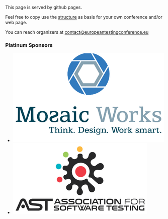 <!-- build:js scripts/vendor.js -->
<!-- bower:js -->

<footer class="text-center container-fluid">

<p>This page is served by github pages.</p>
<p>Feel free to copy use the <a href="https://github.com/EuropeanTestingConference/europeantestingconference">structure</a> as basis for your own conference and/or web page.</p>

<p>You can reach organizers at <a href="mailto:contact@europeantestingconference.eu">contact@europeantestingconference.eu</a></p>

<h3>Platinum Sponsors</h3>

<div class="platinum-sponsor">
  <ul class="sponsors">
	  <li class="sponsor">
	    <a href="http://mozaicworks.com/"><img src="/images/sponsors/mozaic_works.png" alt="Mozaic Works"></a> 
	  </li>
	  <li class="sponsor ">
	    <a href="http://www.associationforsoftwaretesting.org/"><img src="/images/sponsors/AssociationForSoftwareTesting.png" alt="Association For Software Testing"></a> 
	  </li>
  </ul>
</div>



</footer>

<script src="{{ site.baseurl }}/bower_components/jquery/dist/jquery.min.js"></script>  
<script src="{{ site.baseurl }}/bower_components/modernizr/modernizr.js"></script>

<script src="{{ site.baseurl }}/javascripts/play-sponsors.js"></script>
<script src="{{ site.baseurl }}/javascripts/fix-navi.js"></script>
<script src="{{ site.baseurl }}/javascripts/bootstrap.min.js"></script>
<script src="{{ site.baseurl }}/javascripts/personas.js"></script>
 </body>
</html>
